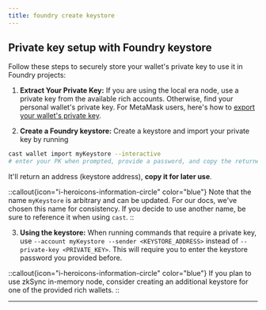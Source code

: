 ```yaml
---
title: foundry create keystore
---
```


## Private key setup with Foundry keystore

Follow these steps to securely store your wallet's private key to use it in Foundry projects:

1. **Extract Your Private Key:** If you are using the local era node, use a private key from the available rich
   accounts. Otherwise, find your personal wallet's private key. For MetaMask users, here's how to [export your wallet's
   private key](https://support.metamask.io/hc/en-us/articles/360015289632-How-to-export-an-account-s-private-key).

2. **Create a Foundry keystore:** Create a keystore and import your private key by running

```bash
cast wallet import myKeystore --interactive
# enter your PK when prompted, provide a password, and copy the returned address
```

It'll return an address (keystore address), **copy it for later use**.

::callout{icon="i-heroicons-information-circle" color="blue"}
Note that the name `myKeystore` is arbitrary and can be updated. For our docs, we've chosen this name for consistency.
If you decide to use another name, be sure to reference it when using `cast`.
::
<!-- markdownlint-disable-next-line MD029 -->
3. **Using the keystore:** When running commands that require a private key, use `--account myKeystore --sender
   <KEYSTORE_ADDRESS>` instead of `--private-key <PRIVATE_KEY>`. This will require you to enter the keystore password
   you provided before.

::callout{icon="i-heroicons-information-circle" color="blue"}
If you plan to use zkSync in-memory node, consider creating an additional
keystore for one of the provided rich wallets.
::

---
